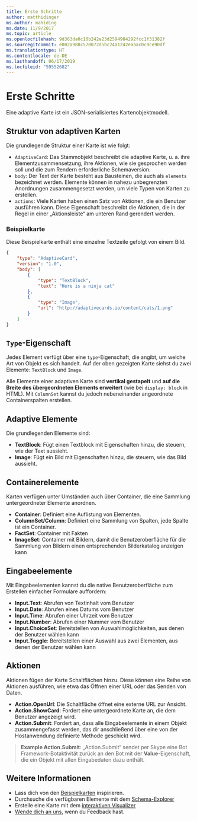 ```yaml
---
title: Erste Schritte
author: matthidinger
ms.author: mahiding
ms.date: 11/9/2017
ms.topic: article
ms.openlocfilehash: 9d363da0c10b242e23d2594984292fcc1f31382f
ms.sourcegitcommit: e002a988c570072d5bc24a1242eaaac0c9ce90df
ms.translationtype: HT
ms.contentlocale: de-DE
ms.lasthandoff: 06/17/2019
ms.locfileid: "59552682"
---
```

# <a name="getting-started"></a>Erste Schritte 

Eine adaptive Karte ist ein JSON-serialisiertes Kartenobjektmodell.

## <a name="adaptive-card-structure"></a>Struktur von adaptiven Karten

Die grundlegende Struktur einer Karte ist wie folgt:

* `AdaptiveCard`: Das Stammobjekt beschreibt die adaptive Karte, u. a. ihre Elementzusammensetzung, ihre Aktionen, wie sie gesprochen werden soll und die zum Rendern erforderliche Schemaversion.
* `body`: Der Text der Karte besteht aus Bausteinen, die auch als `elements` bezeichnet werden. Elemente können in nahezu unbegrenzten Anordnungen zusammengesetzt werden, um viele Typen von Karten zu erstellen. 
* `actions`: Viele Karten haben einen Satz von Aktionen, die ein Benutzer ausführen kann. Diese Eigenschaft beschreibt die Aktionen, die in der Regel in einer „Aktionsleiste“ am unteren Rand gerendert werden.

### <a name="example-card"></a>Beispielkarte

Diese Beispielkarte enthält eine einzelne Textzeile gefolgt von einem Bild.

```json
{
    "type": "AdaptiveCard",
    "version": "1.0",
    "body": [
        {
            "type": "TextBlock",
            "text": "Here is a ninja cat"
        },
        {
            "type": "Image",
            "url": "http://adaptivecards.io/content/cats/1.png"
        }
    ]
}
```

## <a name="type-property"></a>`Type`-Eigenschaft

Jedes Element verfügt über eine `type`-Eigenschaft, die angibt, um welche Art von Objekt es sich handelt. Auf der oben gezeigten Karte siehst du zwei Elemente: `TextBlock` und `Image`.

Alle Elemente einer adaptiven Karte sind **vertikal gestapelt** und **auf die Breite des übergeordneten Elements erweitert**  (wie bei `display: block` in HTML). Mit `ColumnSet` kannst du jedoch nebeneinander angeordnete Containerspalten erstellen.

## <a name="adaptive-elements"></a>Adaptive Elemente

Die grundlegenden Elemente sind:

* **TextBlock**: Fügt einen Textblock mit Eigenschaften hinzu, die steuern, wie der Text aussieht.
* **Image**: Fügt ein Bild mit Eigenschaften hinzu, die steuern, wie das Bild aussieht.

## <a name="container-elements"></a>Containerelemente

Karten verfügen unter Umständen auch über Container, die eine Sammlung untergeordneter Elemente anordnen.

* **Container**: Definiert eine Auflistung von Elementen.
* **ColumnSet/Column**: Definiert eine Sammlung von Spalten, jede Spalte ist ein Container.
* **FactSet**: Container mit Fakten
* **ImageSet**: Container mit Bildern, damit die Benutzeroberfläche für die Sammlung von Bildern einen entsprechenden Bilderkatalog anzeigen kann

## <a name="input-elements"></a>Eingabeelemente

Mit Eingabeelementen kannst du die native Benutzeroberfläche zum Erstellen einfacher Formulare auffordern:

* **Input.Text**: Abrufen von Textinhalt vom Benutzer
* **Input.Date**: Abrufen eines Datums vom Benutzer
* **Input.Time**: Abrufen einer Uhrzeit vom Benutzer
* **Input.Number**: Abrufen einer Nummer vom Benutzer
* **Input.ChoiceSet**: Bereitstellen von Auswahlmöglichkeiten, aus denen der Benutzer wählen kann
* **Input.Toggle**: Bereitstellen einer Auswahl aus zwei Elementen, aus denen der Benutzer wählen kann

## <a name="actions"></a>Aktionen

Aktionen fügen der Karte Schaltflächen hinzu. Diese können eine Reihe von Aktionen ausführen, wie etwa das Öffnen einer URL oder das Senden von Daten.

* **Action.OpenUrl**: Die Schaltfläche öffnet eine externe URL zur Ansicht.
* **Action.ShowCard**: Fordert eine untergeordnete Karte an, die dem Benutzer angezeigt wird.
* **Action.Submit**: Fordert an, dass alle Eingabeelemente in einem Objekt zusammengefasst werden, das dir anschließend über eine von der Hostanwendung definierte Methode geschickt wird.

> **Example Action.Submit**: „Action.Submit“ sendet per Skype eine Bot Framework-Botaktivität zurück an den Bot mit der **Value**-Eigenschaft, die ein Objekt mit allen Eingabedaten dazu enthält.

## <a name="learn-more"></a>Weitere Informationen

* Lass dich von den [Beispielkarten](http://adaptivecards.io/samples/) inspirieren.
* Durchsuche die verfügbaren Elemente mit dem [Schema-Explorer](http://adaptivecards.io/explorer)
* Erstelle eine Karte mit dem [interaktiven Visualizer](http://adaptivecards.io/visualizer/)
* [Wende dich an uns](http://adaptivecards.io/connect), wenn du Feedback hast.
